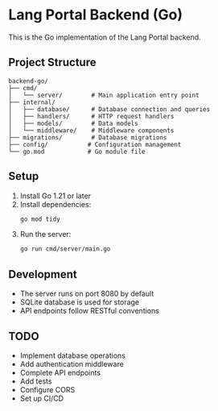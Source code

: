 # Lang Portal Backend (Go)

This is the Go implementation of the Lang Portal backend.

## Project Structure

```
backend-go/
├── cmd/
│   └── server/        # Main application entry point
├── internal/
│   ├── database/      # Database connection and queries
│   ├── handlers/      # HTTP request handlers
│   ├── models/        # Data models
│   └── middleware/    # Middleware components
├── migrations/        # Database migrations
├── config/           # Configuration management
└── go.mod            # Go module file
```

## Setup

1. Install Go 1.21 or later
2. Install dependencies:
   ```bash
   go mod tidy
   ```
3. Run the server:
   ```bash
   go run cmd/server/main.go
   ```

## Development

- The server runs on port 8080 by default
- SQLite database is used for storage
- API endpoints follow RESTful conventions

## TODO

- Implement database operations
- Add authentication middleware
- Complete API endpoints
- Add tests
- Configure CORS
- Set up CI/CD
